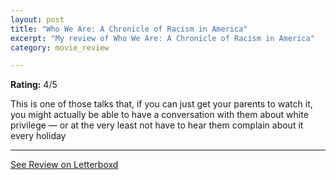 ```yaml
---
layout: post
title: "Who We Are: A Chronicle of Racism in America"
excerpt: "My review of Who We Are: A Chronicle of Racism in America"
category: movie_review

---
```


**Rating:** 4/5

This is one of those talks that, if you can just get your parents to watch it, you might actually be able to have a conversation with them about white privilege — or at the very least not have to hear them complain about it every holiday

<hr>

[See Review on Letterboxd](https://boxd.it/3ynQjv)
